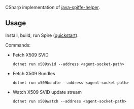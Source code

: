 CSharp implementation of [java-spiffe-helper](https://github.com/spiffe/java-spiffe/tree/main/java-spiffe-helper).

## Usage
Install, build, run Spire ([quickstart](https://spiffe.io/docs/latest/try/getting-started-linux-macos-x/)).

Commands:
- Fetch X509 SVID
    ```
    dotnet run x509svid --address <agent-socket-path>
    ```
- Fetch X509 Bundles
    ```
    dotnet run x509bundle --address <agent-socket-path>
    ```
- Watch X509 SVID update stream
    ```
    dotnet run x509watch --address <agent-socket-path>
    ```
